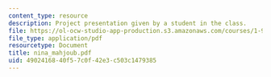 ```yaml
---
content_type: resource
description: Project presentation given by a student in the class.
file: https://ol-ocw-studio-app-production.s3.amazonaws.com/courses/1-964-design-for-sustainability-fall-2006/4902416840f57c0f42e3c503c1479385_nina_mahjoub.pdf
file_type: application/pdf
resourcetype: Document
title: nina_mahjoub.pdf
uid: 49024168-40f5-7c0f-42e3-c503c1479385
---
```

